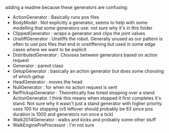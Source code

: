adding a readme because these generators are confusing:
- ActionGenerator : Basically runs pos files
- BodyModel : Not explicitly a generator, seems to help with some modelling that some generators use. not sure why it's in this folder
- ClippedGenerator : wraps a generator and clips the joint values
- UnstiffGenerator : Unstiffs the robot. Generally unused as our pattern is often to use pos files that end in unstiffening but used in some edge cases where we want to be explicit
- DistributedGenerator : Chooses between generators based on action request
- Generator : parent class
- GetupGenerator : basically an action generator but does some choosing of which getup
- HeadGenerator : moves the head
- NullGenerator : for when no action request is sent
- RefPickupGenerator : Theoretically has timed stopping over a stand ActionGenerator. I think this means when stopped it first completes it's stand. Not sure why it wasn't just a stand generator with higher priority. uses 100 for stopping (v5 leftover should probably be 83 since pos duration is 1000 and generators run once a tick)
- Walk2014Generator : walks and kicks and probably some other stuff
- WalkEnginePreProcessor : I'm not sure